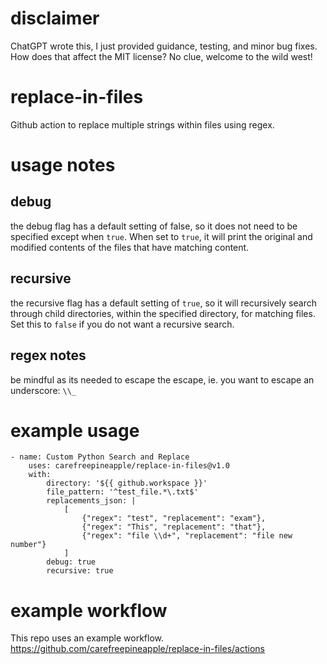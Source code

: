 # disclaimer
ChatGPT wrote this, I just provided guidance, testing, and minor bug fixes.  How does that affect the MIT license?  No clue, welcome to the wild west!

# replace-in-files
Github action to replace multiple strings within files using regex.

# usage notes
## debug
the debug flag has a default setting of false, so it does not need to be specified except when `true`.  When set to `true`, it will print the original and modified contents of the files that have matching content.

## recursive
the recursive flag has a default setting of `true`, so it will recursively search through child directories, within the specified directory, for matching files.  Set this to `false` if you do not want a recursive search.

## regex notes
be mindful as its needed to escape the escape, ie. you want to escape an underscore: `\\_`

# example usage
```
- name: Custom Python Search and Replace
    uses: carefreepineapple/replace-in-files@v1.0
    with:
        directory: '${{ github.workspace }}'
        file_pattern: '^test_file.*\.txt$'
        replacements_json: |
            [
                {"regex": "test", "replacement": "exam"},
                {"regex": "This", "replacement": "that"},
                {"regex": "file \\d+", "replacement": "file new number"}
            ]
        debug: true
        recursive: true
```

# example workflow
This repo uses an example workflow. https://github.com/carefreepineapple/replace-in-files/actions